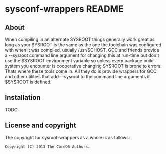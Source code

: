 sysconf-wrappers README
=======================


About
-----

When compiling in an alternate SYSROOT things generally work great as
long as your SYSROOT is the same as the one the toolchain was configured
with when it was compiled, usually /usr/$CHOST. GCC and friends provide
a --sysroot command line argument for changing this at run-time but
don't use the $SYSROOT environment variable so unless every package
build system you encounter is cooperative changing SYSROOT is prone to
errors. Thats where these tools come in. All they do is provide wrappers
for GCC and other utilities that add --sysroot to the command line
arguments if $SYSROOT is defined.


Installation
------------

TODO


License and copyright
---------------------

The copyright for sysroot-wrappers as a whole is as follows:

    Copyright (C) 2013 The CoreOS Authors.
